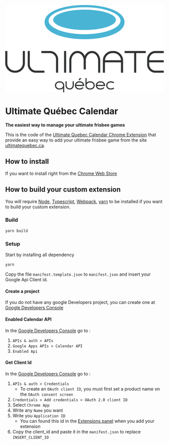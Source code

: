 <p style="text-align:center;" >
    <a href="https://www.ultimatequebec.ca/">
        <img src="./assets/logo.png" />
    </a>
</p>

# Ultimate Québec Calendar

**The easiest way to manage your ultimate frisbee games**

This is the code of the [Ultimate Quebec Calendar Chrome Extension](https://chrome.google.com/webstore/detail/ultimate-quebec-calendar/aeolcjgccondkdodekaofgbkipkepame) that provide an easy way to add your ultimate frisbee game from the site [ultimatequebec.ca](http://ultimatequebec.ca).

## How to install

If you want to install right from the [Chrome Web Store](https://chrome.google.com/webstore/detail/ultimate-quebec-calendar/aeolcjgccondkdodekaofgbkipkepame)

## How to build your custom extension

You will require [Node](https://nodejs.org/en/), [Typescript](http://www.typescriptlang.org/), [Webpack](https://webpack.js.org/), [yarn](https://yarnpkg.com/) to be installed if you want to build your custom extension.

### Build

```bash
yarn build
```

### Setup

Start by installing all dependency

```bash
yarn
```

Copy the file `manifest.template.json` to `manifest.json` and insert your Google Api Client id.

#### Create a project

If you do not have any google Developers project, you can create one at [Google Developers Console](https://console.developers.google.com)

#### Enabled Calendar API

In the [Google Developers Console](https://console.developers.google.com) go to :

1. `APIs & auth > APIs`
2. `Google Apps APIs > Calendar API`
3. `Enabled Api`

#### Get Client Id

In the [Google Developers Console](https://console.developers.google.com) go to :

1. `APIs & auth > Credentials`
   - To create an `OAuth client ID`, you must first set a product name on the `OAuth consent screen`
2. `Credentials > Add credentials > OAuth 2.0 client ID`
3. Select `Chrome App`
4. Write any `Name` you want
5. Write you `Application ID`
   - You can found this id in the [Extensions panel](chrome://extensions/) when you add your extension
6. Copy the client_id and paste it in the `manifest.json` to replace `INSERT_CLIENT_ID`
